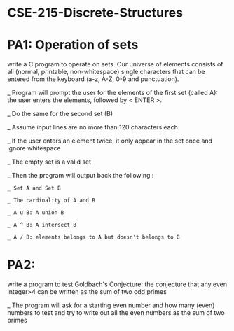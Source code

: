 # CSE-215-Discrete-Structures

# PA1: Operation of sets

write a C program to operate on sets. Our universe of elements consists of all (normal, printable, non-whitespace) 
single characters that can be entered from the keyboard (a-z, A-Z, 0-9 and punctuation).

_ Program will prompt the user for the elements of the first set (called A): the user enters the elements, followed by < ENTER >. 

_ Do the same for the second set (B)

_ Assume input lines are no more than 120 characters each

_ If the user enters an element twice, it only appear in the set once and ignore whitespace

_ The empty set is a valid set

_ Then the program will output back the following :
  
    _ Set A and Set B
    
    _ The cardinality of A and B
    
    _ A u B: A union B
    
    _ A ^ B: A intersect B
    
    _ A / B: elements belongs to A but doesn't belongs to B

# PA2:

write a program to test Goldbach's Conjecture: the conjecture that any even integer>4 can be written as the sum of two odd primes

_ The program will ask for a starting even number and how many (even) numbers to test and try to write out all the even numbers as the sum of two primes
